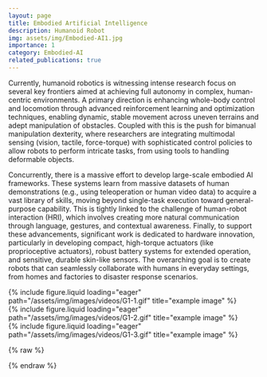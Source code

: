 ```yaml
---
layout: page
title: Embodied Artificial Intelligence 
description: Humanoid Robot
img: assets/img/Embodied-AI1.jpg
importance: 1
category: Embodied-AI
related_publications: true
---
```


Currently, humanoid robotics is witnessing intense research focus on several key frontiers aimed at achieving full autonomy in complex, human-centric environments. A primary direction is enhancing whole-body control and locomotion through advanced reinforcement learning and optimization techniques, enabling dynamic, stable movement across uneven terrains and adept manipulation of obstacles. Coupled with this is the push for bimanual manipulation dexterity, where researchers are integrating multimodal sensing (vision, tactile, force-torque) with sophisticated control policies to allow robots to perform intricate tasks, from using tools to handling deformable objects.

Concurrently, there is a massive effort to develop large-scale embodied AI frameworks. These systems learn from massive datasets of human demonstrations (e.g., using teleoperation or human video data) to acquire a vast library of skills, moving beyond single-task execution toward general-purpose capability. This is tightly linked to the challenge of human-robot interaction (HRI), which involves creating more natural communication through language, gestures, and contextual awareness. Finally, to support these advancements, significant work is dedicated to hardware innovation, particularly in developing compact, high-torque actuators (like proprioceptive actuators), robust battery systems for extended operation, and sensitive, durable skin-like sensors. The overarching goal is to create robots that can seamlessly collaborate with humans in everyday settings, from homes and factories to disaster response scenarios.

<div class="row">
    <div class="col-sm mt-3 mt-md-0">
        {% include figure.liquid loading="eager" path="/assets/img/images/videos/G1-1.gif" title="example image"   %}
    </div>
    <div class="col-sm mt-3 mt-md-0">
        {% include figure.liquid loading="eager" path="/assets/img/images/videos/G1-2.gif" title="example image"   %}
    </div>
    <div class="col-sm mt-3 mt-md-0">
        {% include figure.liquid loading="eager" path="/assets/img/images/videos/G1-3.gif" title="example image"   %}
    </div>
</div>
<div class="caption">
</div>

{% raw %}

{% endraw %}
